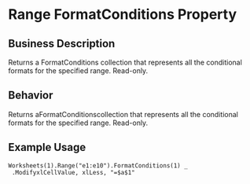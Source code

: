# Range FormatConditions Property

## Business Description
Returns a FormatConditions collection that represents all the conditional formats for the specified range. Read-only.

## Behavior
Returns aFormatConditionscollection that represents all the conditional formats for the specified range. Read-only.

## Example Usage
```vba
Worksheets(1).Range("e1:e10").FormatConditions(1) _ 
 .ModifyxlCellValue, xlLess, "=$a$1"
```